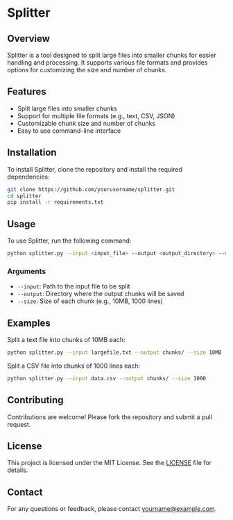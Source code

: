 # Splitter

## Overview
Splitter is a tool designed to split large files into smaller chunks for easier handling and processing. It supports various file formats and provides options for customizing the size and number of chunks.

## Features
- Split large files into smaller chunks
- Support for multiple file formats (e.g., text, CSV, JSON)
- Customizable chunk size and number of chunks
- Easy to use command-line interface

## Installation
To install Splitter, clone the repository and install the required dependencies:

```bash
git clone https://github.com/yourusername/splitter.git
cd splitter
pip install -r requirements.txt
```

## Usage
To use Splitter, run the following command:

```bash
python splitter.py --input <input_file> --output <output_directory> --size <chunk_size>
```

### Arguments
- `--input`: Path to the input file to be split
- `--output`: Directory where the output chunks will be saved
- `--size`: Size of each chunk (e.g., 10MB, 1000 lines)

## Examples
Split a text file into chunks of 10MB each:

```bash
python splitter.py --input largefile.txt --output chunks/ --size 10MB
```

Split a CSV file into chunks of 1000 lines each:

```bash
python splitter.py --input data.csv --output chunks/ --size 1000
```

## Contributing
Contributions are welcome! Please fork the repository and submit a pull request.

## License
This project is licensed under the MIT License. See the [LICENSE](LICENSE) file for details.

## Contact
For any questions or feedback, please contact [yourname@example.com](mailto:yourname@example.com).
